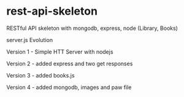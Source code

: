 # rest-api-skeleton
RESTful API skeleton with mongodb, express, node (Library, Books)

server.js Evolution

Version 1 - Simple HTT Server with nodejs

Version 2 - added express and two get responses

Version 3 - added books.js

Version 4 - added mongodb, images and paw file
